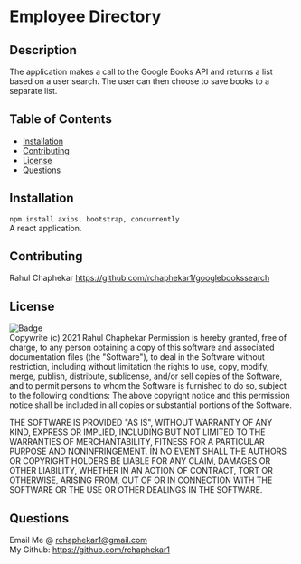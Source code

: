 # Employee Directory
  ## Description
  The application makes a call to the Google Books API and returns a list based on a user search. The user can then choose to save books to a separate list.
  ## Table of Contents
  * [Installation](#Installation)
  * [Contributing](#Contributing)
  * [License](#License)
  * [Questions](#Questions)
  ## Installation
  `npm install axios, bootstrap, concurrently`
  <br>
  A react application.
  ## Contributing
  Rahul Chaphekar https://github.com/rchaphekar1/googlebookssearch
  ## License
  ![Badge](https://img.shields.io/badge/license-MIT-green)<br>
  Copywrite (c) 2021 Rahul Chaphekar
  Permission is hereby granted, free of charge, to any person obtaining a copy of this software
  and associated documentation files (the "Software"), to deal in the Software without restriction, 
  including without limitation the rights to use, copy, modify, merge, publish, distribute,
  sublicense, and/or sell copies of the Software,
  and to permit persons to whom the Software is furnished to do so, subject to the following conditions:
  The above copyright notice and this permission notice shall be included in all copies or substantial portions of the Software.
  
  THE SOFTWARE IS PROVIDED "AS IS", WITHOUT WARRANTY OF ANY KIND, 
  EXPRESS OR IMPLIED, INCLUDING BUT NOT LIMITED TO THE WARRANTIES OF MERCHANTABILITY, 
  FITNESS FOR A PARTICULAR PURPOSE AND NONINFRINGEMENT. 
  IN NO EVENT SHALL THE AUTHORS OR COPYRIGHT HOLDERS BE LIABLE FOR ANY CLAIM, DAMAGES OR OTHER LIABILITY, 
  WHETHER IN AN ACTION OF CONTRACT, TORT OR OTHERWISE, ARISING FROM, 
  OUT OF OR IN CONNECTION WITH THE SOFTWARE OR THE USE OR OTHER DEALINGS IN THE SOFTWARE.
  ## Questions
  Email Me @ rchaphekar1@gmail.com
  <br>
  My Github: https://github.com/rchaphekar1
